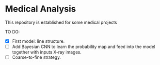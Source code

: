 # Medical Analysis
This repository is established for some medical projects

TO DO:
- [x] First model: line structure.
- [ ] Add Bayesian CNN to learn the probability map and feed into the model together with inputs X-ray images.
- [ ] Coarse-to-fine strategy.
